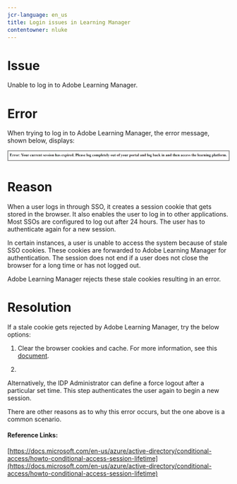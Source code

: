 ```yaml
---
jcr-language: en_us
title: Login issues in Learning Manager
contentowner: nluke
---
```



# **Issue**

Unable to log in to Adobe Learning Manager.&nbsp;

# **Error**

When trying to log in to Adobe Learning Manager, the error message, shown below, displays:

![](assets/cp-error.png) 

# **Reason**

When a user logs in through SSO, it creates a session cookie that gets stored in the browser. It also enables the user to log in to other applications. Most SSOs are configured to log out after 24 hours. The user has to authenticate again for a new session.&nbsp;

In certain instances, a user is unable to access the system because of stale SSO cookies. These cookies are forwarded to Adobe Learning Manager for authentication. The session does not end if a user does not close the browser for a long time or has not logged out.

Adobe Learning Manager rejects these stale cookies resulting in an error.

# **Resolution**

If a stale cookie gets rejected by Adobe Learning Manager, try the below options:

1. Clear the browser cookies and cache. For more information, see this [document](https://helpx.adobe.com/captivate-prime/user-guide.html/captivate-prime/kb/unable-log-in-captivate-prime.ug.html).  

1.

   Alternatively, the IDP Administrator can define a force logout after a particular set time. This step authenticates the user again to begin a new session.

There are other reasons as to why this error occurs, but the one above is a common scenario.

#### Reference Links:

[https://docs.microsoft.com/en-us/azure/active-directory/conditional-access/howto-conditional-access-session-lifetime](https://docs.microsoft.com/en-us/azure/active-directory/conditional-access/howto-conditional-access-session-lifetime)
